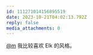 ```yaml
---
id: 111271014156895519
date: 2023-10-21T04:02:13.792Z
reply: false
media_attachments: 0
---
```


[@m](https://ima.cm/@m) 我比较喜欢 Elk 的风格。

